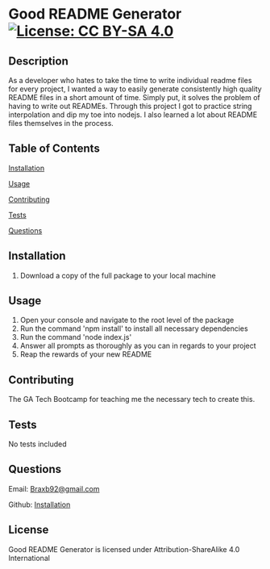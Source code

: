 # Good README Generator [![License: CC BY-SA 4.0](https://img.shields.io/badge/License-CC%20BY--SA%204.0-lightgrey.svg)](http://creativecommons.org/licenses/by-sa/4.0/)

## Description

As a developer who hates to take the time to write individual readme files for every project, I wanted a way to easily generate consistently high quality README files in a short amount of time.
Simply put, it solves the problem of having to write out READMEs.
Through this project I got to practice string interpolation and dip my toe into nodejs. I also learned a lot about README files themselves in the process.

## Table of Contents

[Installation](#Installation)

[Usage](#Usage)

[Contributing](#Contributing)

[Tests](#Tests)

[Questions](#Questions)

## Installation

<a id='Installation'></a>

1. Download a copy of the full package to your local machine

## Usage

<a id='Usage'></a>

1. Open your console and navigate to the root level of the package
2. Run the command 'npm install' to install all necessary dependencies
3. Run the command 'node index.js'
4. Answer all prompts as thoroughly as you can in regards to your project
5. Reap the rewards of your new README

## Contributing

<a id='Contributing'></a>

The GA Tech Bootcamp for teaching me the necessary tech to create this.

## Tests

<a id='Tests'></a>

No tests included

## Questions

<a id='Questions'></a>

Email: Braxb92@gmail.com

Github: [Installation](https://github.com/BraxB/)

## License

Good README Generator is licensed under Attribution-ShareAlike 4.0 International
